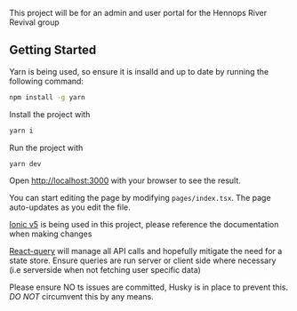 This project will be for an admin and user portal for the Hennops River Revival group

## Getting Started

Yarn is being used, so ensure it is insalld and up to date by running the following command:

```bash
npm install -g yarn
```

Install the project with

```bash
yarn i
```

Run the project with

```bash
yarn dev
```

Open [http://localhost:3000](http://localhost:3000) with your browser to see the result.

You can start editing the page by modifying `pages/index.tsx`. The page auto-updates as you edit the file.

[Ionic v5](https://ionicframework.com/docs/v5/react/quickstart) is being used in this project, please reference the documentation when making changes

[React-query](https://react-query.tanstack.com/) will manage all API calls and hopefully mitigate the need for a state store. Ensure queries are run server or client side where necessary (i.e serverside when not fetching user specific data)

Please ensure NO ts issues are committed, Husky is in place to prevent this. _DO NOT_ circumvent this by any means.
